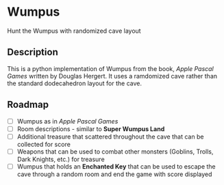# Wumpus
Hunt the Wumpus with randomized cave layout

## Description
This is a python implementation of Wumpus from the book, *Apple Pascal Games* written by Douglas Hergert. It uses a ramdomized cave rather than the standard dodecahedron layout for the cave.

## Roadmap
- [ ] Wumpus as in *Apple Pascal Games*
- [ ] Room descriptions - similar to **Super Wumpus Land**
- [ ] Additional treasure that scattered throughout the cave that can be collected for score
- [ ] Weapons that can be used to combat other monsters (Goblins, Trolls, Dark Knights, etc.) for treasure
- [ ] Wumpus that holds an **Enchanted Key** that can be used to escape the cave through a random room and end the game with score displayed
